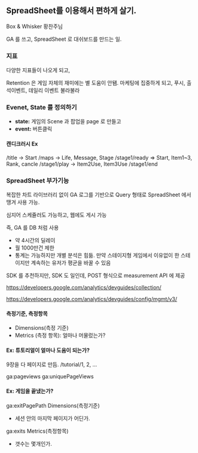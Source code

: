 ## SpreadSheet를 이용해서 편하게 살기.

Box & Whisker 황찬주님

GA 를 쓰고, SpreadSheet 로 대쉬보드를 만드는 일.

### 지표

다양한 지표들이 나오게 되고,

Retention 은 게임 자체의 재미에는 별 도움이 안됌.
마케팅에 집중하게 되고, 푸시, 출석이벤트, 데일리 이벤트 불라불라

### Evenet, State 를 정의하기


- **state:** 게임의 Scene 과 팝업을 page 로 만들고
- **event:** 버튼클릭

#### 캔디크러시 Ex

/title -> Start
/maps -> Life, Message, Stage
/stage1/ready => Start, Item1~3, Rank, cancle
/stage1/play -> Item2Use, Item3Use
/stage1/end

### SpreadSheet 부가기능

복잡한 차트 라이브러리 없이 GA 로그를 기반으로
Query 형태로 SpreadSheet 에서 땡겨 사용 가능.

심지어 스케쥴러도 가능하고, 웹에도 게시 가능

즉, GA 를 DB 처럼 사용

- 약 4시간의 딜레이
- 월 1000만건 제한
- 통계는 가능하지만 개별 분석은 힘듦. 만약 스테이지형 게임에서 이유없이 한 스테이지만 계속하는 유저가 평균을 바꿀 수 있음

SDK 를 추천하지만, SDK 도 일인데,
POST 형식으로 measurement API 에 제공

https://developers.google.com/analytics/devguides/collection/

https://developers.google.com/analytics/devguides/config/mgmt/v3/

#### 측정기준, 측정항목

- Dimensions(측정 기준)
- Metrics (측정 항목): 얼마나 머물렀는가?

#### Ex: 튜토리얼이 얼마나 도움이 되는가?

9장을 다 페이지로 만듬.
/tutorial/1, 2, ...

ga:pageviews
ga:uniquePageViews

#### Ex: 게임을 끝냈는가?

ga:exitPagePath Dimensions(측정기준)
- 세션 안의 마지막 페이지가 어딘가.

ga:exits Metrics(측정항목)
- 갯수는 몇개인가.
